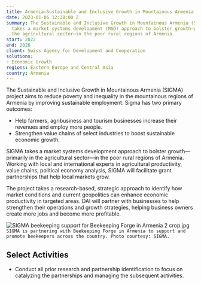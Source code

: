 ```yaml
---
title: Armenia—Sustainable and Inclusive Growth in Mountainous Armenia (SIGMA)
date: 2023-01-06 12:38:00 Z
summary: The Sustainable and Inclusive Growth in Mountainous Armenia (SIGMA) project
  takes a market systems development (MSD) approach to bolster growth—primarily in
  the agricultural sector—in the poor rural regions of Armenia.
start: 2022
end: 2026
client: Swiss Agency for Development and Cooperation
solutions:
- Economic Growth
regions: Eastern Europe and Central Asia
country: Armenia
---
```


The Sustainable and Inclusive Growth in Mountainous Armenia (SIGMA) project aims to reduce poverty and inequality in the mountainous regions of Armenia by improving sustainable employment. Sigma has two primary outcomes:

* Help farmers, agribusiness and tourism businesses increase their revenues and employ more people.
* Strengthen value chains of select industries to boost sustainable economic growth.

SIGMA takes a market systems development approach to bolster growth—primarily in the agricultural sector—in the poor rural regions of Armenia. Working with local and international experts in agricultural productivity, value chains, political economy analysis, SIGMA will facilitate grant partnerships that help local markets grow. 

The project takes a research-based, strategic approach to identify how market conditions and current geopolitics can enhance economic productivity in targeted areas. DAI will partner with businesses to help strengthen their operations and growth strategies, helping business owners create more jobs and become more profitable.  


![SIGMA beekeeping support for Beekeeping Forge in Armenia 2 crop.jpg](/uploads/SIGMA%20beekeeping%20support%20for%20Beekeeping%20Forge%20in%20Armenia%202%20crop.jpg)`SIGMA is partnering with Beekeeping Forge in Armenia to support and promote beekeepers across the country. Photo courtesy: SIGMA.` 

## Select Activities

* Conduct all prior research and partnership identification to focus on catalyzing the partnerships and managing the subsequent activities.